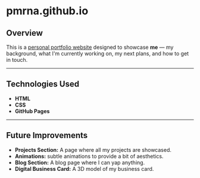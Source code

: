 # pmrna.github.io

## Overview

This is a [personal portfolio website](https://pmrna.github.io) designed to showcase <b>me</b> — my background, what I'm currently working on, my next plans, and how to get in touch.

---

## Technologies Used

- **HTML**
- **CSS**
- **GitHub Pages**

---

## Future Improvements

- **Projects Section:** A page where all my projects are showcased.
- **Animations:** subtle animations to provide a bit of aesthetics.
- **Blog Section:** A blog page where I can yap anything.
- **Digital Business Card:** A 3D model of my business card.

